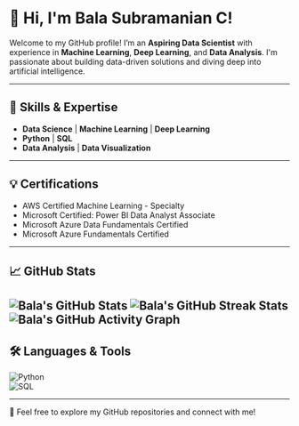 # 👋 Hi, I'm **Bala Subramanian C**!  

Welcome to my GitHub profile! I’m an **Aspiring Data Scientist** with experience in **Machine Learning**, **Deep Learning**, and **Data Analysis**. I'm passionate about building data-driven solutions and diving deep into artificial intelligence.

---

## 🧠 **Skills & Expertise**
- **Data Science** | **Machine Learning** | **Deep Learning**
- **Python** | **SQL**
- **Data Analysis** | **Data Visualization**

---

## 💡 **Certifications**
- AWS Certified Machine Learning - Specialty
- Microsoft Certified: Power BI Data Analyst Associate
- Microsoft Azure Data Fundamentals Certified
- Microsoft Azure Fundamentals Certified

---

## 📈 **GitHub Stats**
![Bala's GitHub Stats](https://github-readme-stats.vercel.app/api?username=Bala-ms-c&show_icons=true&theme=radical)
![Bala's GitHub Streak Stats](https://github-readme-streak-stats.herokuapp.com/?user=Bala-ms-c&theme=radical)  
![Bala's GitHub Activity Graph](https://activity-graph.herokuapp.com/graph?username=Bala-ms-c&theme=react-dark&hide_border=true)
---

## 🛠️ **Languages & Tools**
![Python](https://img.shields.io/badge/Python-3776AB?style=flat&logo=python&logoColor=white)  
![SQL](https://img.shields.io/badge/SQL-4479A1?style=flat&logo=postgresql&logoColor=white)  

---

🌟 Feel free to explore my GitHub repositories and connect with me!
